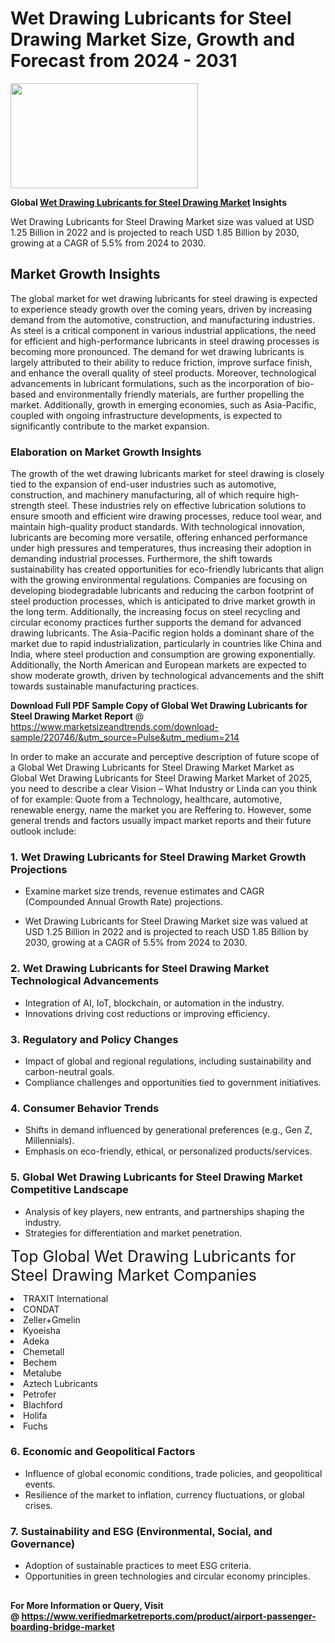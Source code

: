 <H1>Wet Drawing Lubricants for Steel Drawing Market Size, Growth and Forecast from 2024 - 2031</H1><img class="aligncenter size-medium wp-image-584254" src="https://thirdeyenews.in/wp-content/uploads/2024/09/Global-Market-Research-300x168.jpeg" alt="" width="300" height="168" /><p><strong>Global&nbsp;<a href="https://www.marketsizeandtrends.com/download-sample/220746/&amp;utm_source=Pulse&amp;utm_medium=214">Wet Drawing Lubricants for Steel Drawing Market</a> Insights</strong></p><p>Wet Drawing Lubricants for Steel Drawing Market size was valued at USD 1.25 Billion in 2022 and is projected to reach USD 1.85 Billion by 2030, growing at a CAGR of 5.5% from 2024 to 2030.</p><p><h2>Market Growth Insights</h2> The global market for wet drawing lubricants for steel drawing is expected to experience steady growth over the coming years, driven by increasing demand from the automotive, construction, and manufacturing industries. As steel is a critical component in various industrial applications, the need for efficient and high-performance lubricants in steel drawing processes is becoming more pronounced. The demand for wet drawing lubricants is largely attributed to their ability to reduce friction, improve surface finish, and enhance the overall quality of steel products. Moreover, technological advancements in lubricant formulations, such as the incorporation of bio-based and environmentally friendly materials, are further propelling the market. Additionally, growth in emerging economies, such as Asia-Pacific, coupled with ongoing infrastructure developments, is expected to significantly contribute to the market expansion. <h3>Elaboration on Market Growth Insights</h3> The growth of the wet drawing lubricants market for steel drawing is closely tied to the expansion of end-user industries such as automotive, construction, and machinery manufacturing, all of which require high-strength steel. These industries rely on effective lubrication solutions to ensure smooth and efficient wire drawing processes, reduce tool wear, and maintain high-quality product standards. With technological innovation, lubricants are becoming more versatile, offering enhanced performance under high pressures and temperatures, thus increasing their adoption in demanding industrial processes. Furthermore, the shift towards sustainability has created opportunities for eco-friendly lubricants that align with the growing environmental regulations. Companies are focusing on developing biodegradable lubricants and reducing the carbon footprint of steel production processes, which is anticipated to drive market growth in the long term. Additionally, the increasing focus on steel recycling and circular economy practices further supports the demand for advanced drawing lubricants. The Asia-Pacific region holds a dominant share of the market due to rapid industrialization, particularly in countries like China and India, where steel production and consumption are growing exponentially. Additionally, the North American and European markets are expected to show moderate growth, driven by technological advancements and the shift towards sustainable manufacturing practices. </p><p><span class=""><strong>Download Full PDF Sample Copy of Global Wet Drawing Lubricants for Steel Drawing Market Report</strong> @ <a href="https://www.marketsizeandtrends.com/download-sample/220746/&amp;utm_source=Pulse&amp;utm_medium=214" target="_blank">https://www.marketsizeandtrends.com/download-sample/220746/&amp;utm_source=Pulse&amp;utm_medium=214</a></span></p><p>In order to make an accurate and perceptive description of future scope of a Global&nbsp;Wet Drawing Lubricants for Steel Drawing Market Market as Global&nbsp;Wet Drawing Lubricants for Steel Drawing Market Market of 2025, you need to describe a clear Vision &ndash; What Industry or Linda can you think of for example: Quote from a Technology, healthcare, automotive, renewable energy, name the market you are Reffering to. However, some general trends and factors usually impact market reports and their future outlook include:</p><h3>1.&nbsp;<strong>Wet Drawing Lubricants for Steel Drawing Market Growth Projections</strong></h3><ul><li>Examine market size trends, revenue estimates and CAGR (Compounded Annual Growth Rate) projections.</li><li><p>Wet Drawing Lubricants for Steel Drawing Market size was valued at USD 1.25 Billion in 2022 and is projected to reach USD 1.85 Billion by 2030, growing at a CAGR of 5.5% from 2024 to 2030.</p></li></ul><h3>2.&nbsp;<strong>Wet Drawing Lubricants for Steel Drawing Market Technological Advancements</strong></h3><ul><li>Integration of AI, IoT, blockchain, or automation in the industry.</li><li>Innovations driving cost reductions or improving efficiency.</li></ul><h3>3.&nbsp;<strong>Regulatory and Policy Changes</strong></h3><ul><li>Impact of global and regional regulations, including sustainability and carbon-neutral goals.</li><li>Compliance challenges and opportunities tied to government initiatives.</li></ul><h3>4.&nbsp;<strong>Consumer Behavior Trends</strong></h3><ul><li>Shifts in demand influenced by generational preferences (e.g., Gen Z, Millennials).</li><li>Emphasis on eco-friendly, ethical, or personalized products/services.</li></ul><h3>5.&nbsp;<strong>Global Wet Drawing Lubricants for Steel Drawing Market Competitive Landscape</strong></h3><ul><li>Analysis of key players, new entrants, and partnerships shaping the industry.</li><li>Strategies for differentiation and market penetration.</li></ul><p data-pm-slice="1 1 []"><span style="color: inherit; font-family: inherit; font-size: 25px;">Top Global Wet Drawing Lubricants for Steel Drawing Market Companies</span></p><div class="" data-test-id=""><p><li>TRAXIT International</li><li> CONDAT</li><li> Zeller+Gmelin</li><li> Kyoeisha</li><li> Adeka</li><li> Chemetall</li><li> Bechem</li><li> Metalube</li><li> Aztech Lubricants</li><li> Petrofer</li><li> Blachford</li><li> Holifa</li><li> Fuchs</li></p></div><h3>6.&nbsp;<strong>Economic and Geopolitical Factors</strong></h3><ul><li>Influence of global economic conditions, trade policies, and geopolitical events.</li><li>Resilience of the market to inflation, currency fluctuations, or global crises.</li></ul><h3>7.&nbsp;<strong>Sustainability and ESG (Environmental, Social, and Governance)</strong></h3><ul><li>Adoption of sustainable practices to meet ESG criteria.</li><li>Opportunities in green technologies and circular economy principles.</li></ul><h2><strong style="font-size: 14px;">For More Information or Query, Visit @&nbsp;</strong><a style="background-color: #ffffff; font-size: 14px;" href="https://www.marketsizeandtrends.com/report/wet-drawing-lubricants-for-steel-drawing-market/" target="_blank">https://www.verifiedmarketreports.com/product/airport-passenger-boarding-bridge-market</a></h2>

